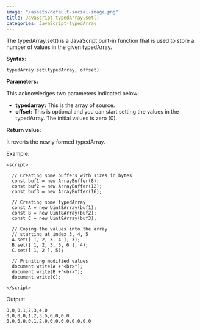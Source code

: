 ```yaml
---
image: "/assets/default-social-image.png"
title: JavaScript typedArray.set()
categories: JavaScript-typedArray
---
```


The typedArray.set() is a JavaScript built-in function that is used to store a number of values in the given typedArray.

**Syntax:**

`typedArray.set(typedArray, offset)`

**Parameters:**

This acknowledges two parameters indicated below:

* **typedarray:** This is the array of source.
* **offset:** This is optional and you can start setting the values in the typedArray. The initial values is zero (0).

**Return value:**

It reverts the newly formed typedArray.

Example:

```
<script> 
  
  // Creating some buffers with sizes in bytes 
  const buf1 = new ArrayBuffer(8); 
  const buf2 = new ArrayBuffer(12); 
  const buf3 = new ArrayBuffer(16); 
  
  // Creating some typedArray 
  const A = new Uint8Array(buf1); 
  const B = new Uint8Array(buf2); 
  const C = new Uint8Array(buf3); 
  
  // Coping the values into the array 
  // starting at index 3, 4, 5 
  A.set([ 1, 2, 3, 4 ], 3); 
  B.set([ 1, 2, 3, 5, 6 ], 4); 
  C.set([ 1, 2 ], 5); 
  
  // Priniting modified values 
  document.write(A +"<br>"); 
  document.write(B +"<br>"); 
  document.write(C); 
    
</script> 
```

Output:

```
0,0,0,1,2,3,4,0
0,0,0,0,1,2,3,5,6,0,0,0
0,0,0,0,0,1,2,0,0,0,0,0,0,0,0,0
```